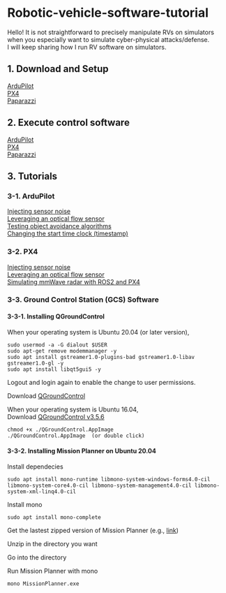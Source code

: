 # Robotic-vehicle-software-tutorial

Hello! It is not straightforward to precisely manipulate RVs on simulators when you especially want to simulate cyber-physical attacks/defense. <br>
I will keep sharing how I run RV software on simulators. <br>

## 1. Download and Setup
<a href="https://github.com/KimHyungSub/Robotic-vehicle-software-tutorial/tree/main/ArduPilot#1-download-and-setup" target="_blank"> ArduPilot </a>
<br>
<a href="https://github.com/KimHyungSub/Robotic-vehicle-software-tutorial/tree/main/PX4#1-download-and-setup" target="_blank"> PX4 </a>
<br>
<a href="https://github.com/KimHyungSub/Robotic-vehicle-software-tutorial/tree/main/paparazzi#1-quickstart-for-ubuntu-users" target="_blank"> Paparazzi </a>

## 2. Execute control software
<a href="https://github.com/KimHyungSub/Robotic-vehicle-software-tutorial/tree/main/ArduPilot#2-execute-ardupilot" target="_blank"> ArduPilot </a>
<br>
<a href="https://github.com/KimHyungSub/Robotic-vehicle-software-tutorial/tree/main/PX4#2-execute-px4-with-gazebo-simulator" target="_blank"> PX4 </a>
<br>
<a href="https://github.com/KimHyungSub/Robotic-vehicle-software-tutorial/tree/main/paparazzi#2-2-compilation-and-demo-simulation" target="_blank"> Paparazzi </a>

## 3. Tutorials
### 3-1. ArduPilot
<a href="https://github.com/KimHyungSub/Robotic-vehicle-software-tutorial/tree/main/ArduPilot#3-injecting-sensor-noise" target="_blank"> Injecting sensor noise</a>
<br>
<a href="https://github.com/KimHyungSub/Robotic-vehicle-software-tutorial/tree/main/ArduPilot#4-leveraging-an-optical-flow-sensor" target="_blank"> Leveraging an optical flow sensor</a>
<br>
<a href="https://github.com/KimHyungSub/Robotic-vehicle-software-tutorial/tree/main/ArduPilot#5-testing-object-avoidance-algorithms" target="_blank"> Testing object avoidance algorithms</a>
<br>
<a href="https://github.com/KimHyungSub/Robotic-vehicle-software-tutorial/tree/main/ArduPilot#6-how-to-change-the-start-time-clock-timestamp" target="_blank"> Changing the start time clock (timestamp)</a>

### 3-2. PX4
<a href="https://github.com/KimHyungSub/Robotic-vehicle-software-tutorial/tree/main/PX4#3-injecting-sensor-noise-in-gazebo-simulation" target="_blank"> Injecting sensor noise</a> 
<br>
<a href="https://github.com/KimHyungSub/Robotic-vehicle-software-tutorial/tree/main/PX4#4-leveraging-an-optical-flow-sensor" target="_blank"> Leveraging an optical flow sensor</a> 
<br>
<a href="https://github.com/KimHyungSub/mmWave_ROS2_PX4_Gazebo" target="_blank"> Simulating mmWave radar with ROS2 and PX4</a> 

### 3-3. Ground Control Station (GCS) Software

#### 3-3-1. Installing QGroundControl 
When your operating system is Ubuntu 20.04 (or later version), <br>
```
sudo usermod -a -G dialout $USER
sudo apt-get remove modemmanager -y
sudo apt install gstreamer1.0-plugins-bad gstreamer1.0-libav gstreamer1.0-gl -y
sudo apt install libqt5gui5 -y
```
Logout and login again to enable the change to user permissions. <br>

Download <a href="https://d176tv9ibo4jno.cloudfront.net/latest/QGroundControl.AppImage" target="_blank">QGroundControl </a>

When your operating system is Ubuntu 16.04, <br>
Download <a href="https://github.com/mavlink/qgroundcontrol/releases/download/v3.5.6/QGroundControl.AppImage" target="_blank">QGroundControl v3.5.6 </a>

```
chmod +x ./QGroundControl.AppImage
./QGroundControl.AppImage  (or double click)
```
#### 3-3-2. Installing Mission Planner on Ubuntu 20.04
Install dependecies <br>
```
sudo apt install mono-runtime libmono-system-windows-forms4.0-cil libmono-system-core4.0-cil libmono-system-management4.0-cil libmono-system-xml-linq4.0-cil
```

Install mono <br>
```
sudo apt install mono-complete
```
Get the lastest zipped version of Mission Planner (e.g., <a href="https://firmware.ardupilot.org/Tools/MissionPlanner/MissionPlanner-latest.zip">link</a>) <br>

Unzip in the directory you want <br>

Go into the directory <br>

Run Mission Planner with mono <br>
```
mono MissionPlanner.exe
```

